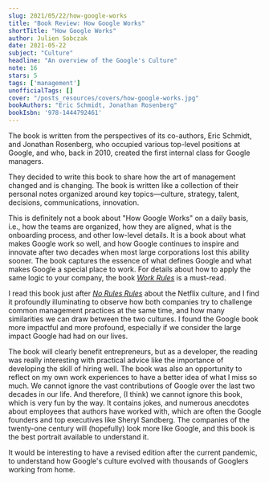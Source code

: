 ```yaml
---
slug: 2021/05/22/how-google-works
title: "Book Review: How Google Works"
shortTitle: "How Google Works"
author: Julien Sobczak
date: 2021-05-22
subject: "Culture"
headline: "An overview of the Google's Culture"
note: 16
stars: 5
tags: ['management']
unofficialTags: []
cover: "/posts_resources/covers/how-google-works.jpg"
bookAuthors: "Eric Schmidt, Jonathan Rosenberg"
bookIsbn: '978-1444792461'
---
```



The book is written from the perspectives of its co-authors, Eric Schmidt, and Jonathan Rosenberg, who occupied various top-level positions at Google, and who, back in 2010, created the first internal class for Google managers.

They decided to write this book to share how the art of management changed and is changing. The book is written like a collection of their personal notes organized around key topics—culture, strategy, talent, decisions, communications, innovation.

This is definitely not a book about "How Google Works" on a daily basis, i.e., how the teams are organized, how they are aligned, what is the onboarding process, and other low-level details. It is a book about what makes Google work so well, and how Google continues to inspire and innovate after two decades when most large corporations lost this ability sooner. The book captures the essence of what defines Google and what makes Google a special place to work. For details about how to apply the same logic to your company, the book [_Work Rules_](/read/2021/2021-07-01-work-rules) is a must-read.

I read this book just after [_No Rules Rules_](/read/2021/2021-05-09-no-rules-rules) about the Netflix culture, and I find it profoundly illuminating to observe how both companies try to challenge common management practices at the same time, and how many similarities we can draw between the two cultures. I found the Google book more impactful and more profound, especially if we consider the large impact Google had had on our lives.

The book will clearly benefit entrepreneurs, but as a developer, the reading was really interesting with practical advice like the importance of developing the skill of hiring well. The book was also an opportunity to reflect on my own work experiences to have a better idea of what I miss so much. We cannot ignore the vast contributions of Google over the last two decades in our life. And therefore, (I think) we cannot ignore this book, which is very fun by the way. It contains jokes, and numerous anecdotes about employees that authors have worked with, which are often the Google founders and top executives like Sheryl Sandberg. The companies of the twenty-one century will (hopefully) look more like Google, and this book is the best portrait available to understand it.

It would be interesting to have a revised edition after the current pandemic, to understand how Google's culture evolved with thousands of Googlers working from home.



